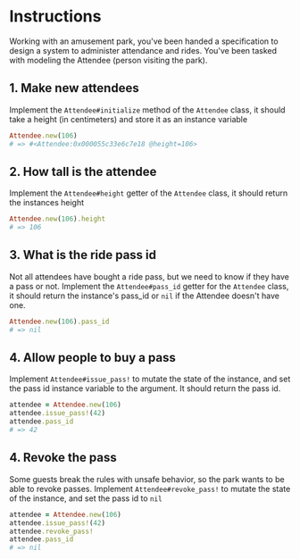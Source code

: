 # Instructions

Working with an amusement park, you've been handed a specification to design a system to administer attendance and rides. You've been tasked with modeling the Attendee (person visiting the park).

## 1. Make new attendees

Implement the `Attendee#initialize` method of the `Attendee` class, it should take a height (in centimeters) and store it as an instance variable

```ruby
Attendee.new(106)
# => #<Attendee:0x000055c33e6c7e18 @height=106>
```

## 2. How tall is the attendee

Implement the `Attendee#height` getter of the `Attendee` class, it should return the instances height

```ruby
Attendee.new(106).height
# => 106
```

## 3. What is the ride pass id

Not all attendees have bought a ride pass, but we need to know if they have a pass or not. Implement the `Attendee#pass_id` getter for the `Attendee` class, it should return the instance's pass_id or `nil` if the Attendee doesn't have one.

```ruby
Attendee.new(106).pass_id
# => nil
```

## 4. Allow people to buy a pass

Implement `Attendee#issue_pass!` to mutate the state of the instance, and set the pass id instance variable to the argument. It should return the pass id.

```ruby
attendee = Attendee.new(106)
attendee.issue_pass!(42)
attendee.pass_id
# => 42
```

## 4. Revoke the pass

Some guests break the rules with unsafe behavior, so the park wants to be able to revoke passes. Implement `Attendee#revoke_pass!` to mutate the state of the instance, and set the pass id to `nil`

```ruby
attendee = Attendee.new(106)
attendee.issue_pass!(42)
attendee.revoke_pass!
attendee.pass_id
# => nil
```
